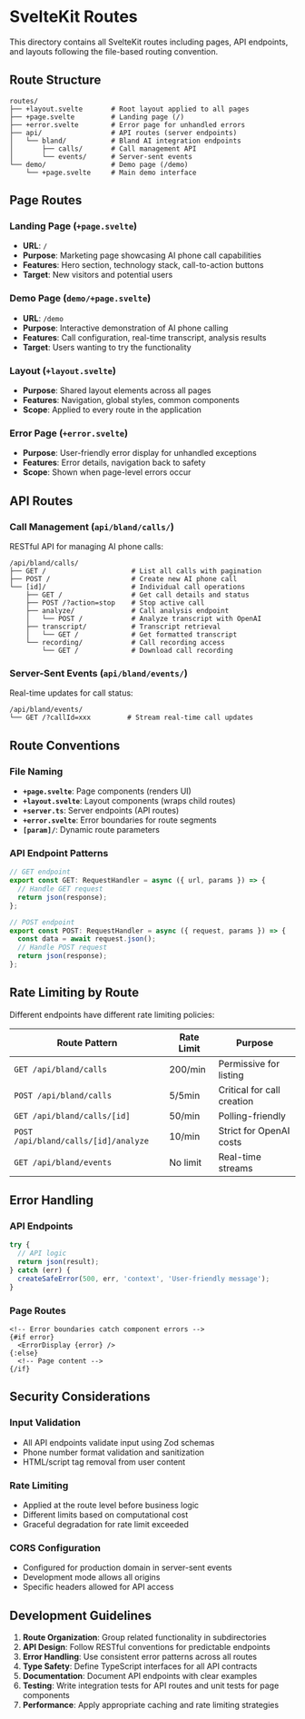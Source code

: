 # SvelteKit Routes

This directory contains all SvelteKit routes including pages, API endpoints, and layouts following the file-based routing convention.

## Route Structure

```
routes/
├── +layout.svelte       # Root layout applied to all pages
├── +page.svelte         # Landing page (/)
├── +error.svelte        # Error page for unhandled errors
├── api/                 # API routes (server endpoints)
│   └── bland/           # Bland AI integration endpoints
│       ├── calls/       # Call management API
│       └── events/      # Server-sent events
└── demo/                # Demo page (/demo)
    └── +page.svelte     # Main demo interface
```

## Page Routes

### Landing Page (`+page.svelte`)
- **URL**: `/`
- **Purpose**: Marketing page showcasing AI phone call capabilities
- **Features**: Hero section, technology stack, call-to-action buttons
- **Target**: New visitors and potential users

### Demo Page (`demo/+page.svelte`)
- **URL**: `/demo`
- **Purpose**: Interactive demonstration of AI phone calling
- **Features**: Call configuration, real-time transcript, analysis results
- **Target**: Users wanting to try the functionality

### Layout (`+layout.svelte`)
- **Purpose**: Shared layout elements across all pages
- **Features**: Navigation, global styles, common components
- **Scope**: Applied to every route in the application

### Error Page (`+error.svelte`)
- **Purpose**: User-friendly error display for unhandled exceptions
- **Features**: Error details, navigation back to safety
- **Scope**: Shown when page-level errors occur

## API Routes

### Call Management (`api/bland/calls/`)
RESTful API for managing AI phone calls:

```
/api/bland/calls/
├── GET /                     # List all calls with pagination
├── POST /                    # Create new AI phone call
└── [id]/                     # Individual call operations
    ├── GET /                 # Get call details and status
    ├── POST /?action=stop    # Stop active call
    ├── analyze/              # Call analysis endpoint
    │   └── POST /            # Analyze transcript with OpenAI
    ├── transcript/           # Transcript retrieval
    │   └── GET /             # Get formatted transcript
    └── recording/            # Call recording access
        └── GET /             # Download call recording
```

### Server-Sent Events (`api/bland/events/`)
Real-time updates for call status:

```
/api/bland/events/
└── GET /?callId=xxx         # Stream real-time call updates
```

## Route Conventions

### File Naming
- **`+page.svelte`**: Page components (renders UI)
- **`+layout.svelte`**: Layout components (wraps child routes)
- **`+server.ts`**: Server endpoints (API routes)
- **`+error.svelte`**: Error boundaries for route segments
- **`[param]/`**: Dynamic route parameters

### API Endpoint Patterns
```typescript
// GET endpoint
export const GET: RequestHandler = async ({ url, params }) => {
  // Handle GET request
  return json(response);
};

// POST endpoint  
export const POST: RequestHandler = async ({ request, params }) => {
  const data = await request.json();
  // Handle POST request
  return json(response);
};
```

## Rate Limiting by Route

Different endpoints have different rate limiting policies:

| Route Pattern | Rate Limit | Purpose |
|--------------|------------|---------|
| `GET /api/bland/calls` | 200/min | Permissive for listing |
| `POST /api/bland/calls` | 5/5min | Critical for call creation |
| `GET /api/bland/calls/[id]` | 50/min | Polling-friendly |
| `POST /api/bland/calls/[id]/analyze` | 10/min | Strict for OpenAI costs |
| `GET /api/bland/events` | No limit | Real-time streams |

## Error Handling

### API Endpoints
```typescript
try {
  // API logic
  return json(result);
} catch (err) {
  createSafeError(500, err, 'context', 'User-friendly message');
}
```

### Page Routes
```svelte
<!-- Error boundaries catch component errors -->
{#if error}
  <ErrorDisplay {error} />
{:else}
  <!-- Page content -->
{/if}
```

## Security Considerations

### Input Validation
- All API endpoints validate input using Zod schemas
- Phone number format validation and sanitization
- HTML/script tag removal from user content

### Rate Limiting
- Applied at the route level before business logic
- Different limits based on computational cost
- Graceful degradation for rate limit exceeded

### CORS Configuration
- Configured for production domain in server-sent events
- Development mode allows all origins
- Specific headers allowed for API access

## Development Guidelines

1. **Route Organization**: Group related functionality in subdirectories
2. **API Design**: Follow RESTful conventions for predictable endpoints
3. **Error Handling**: Use consistent error patterns across all routes
4. **Type Safety**: Define TypeScript interfaces for all API contracts
5. **Documentation**: Document API endpoints with clear examples
6. **Testing**: Write integration tests for API routes and unit tests for page components
7. **Performance**: Apply appropriate caching and rate limiting strategies 